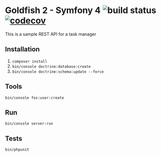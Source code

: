 Goldfish 2 - Symfony 4
![build status](https://travis-ci.org/darkbluesun/goldfish2-symfony3.svg?branch=master)
[![codecov](https://codecov.io/gh/darkbluesun/goldfish2-symfony3/branch/master/graph/badge.svg)](https://codecov.io/gh/darkbluesun/goldfish2-symfony3)
========================

This is a sample REST API for a task manager

## Installation

1. `composer install`
2. `bin/console doctrine:database:create`
3. `bin/console doctrine:schema:update --force`

## Tools

`bin/console fos:user:create`

## Run

`bin/console server:run`

## Tests

`bin/phpunit`